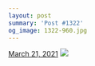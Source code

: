 ```yaml
---
layout: post
summary: 'Post #1322'
og_image: 1322-960.jpg
---
```


<p>
  <time>
    <a href="/1322">March 21, 2021</a>
  </time>
  <a href="/1322">
    <img src="{{ site.assets_url }}/1322-480.jpg" srcset="{{ site.assets_url }}/1322-240.jpg 240w, {{ site.assets_url }}/1322-480.jpg 480w, {{ site.assets_url }}/1322-720.jpg 720w, {{ site.assets_url }}/1322-960.jpg 960w" sizes="(min-width: 700px) 50vw, calc(100vw - 2rem)" />
  </a>
</p>
